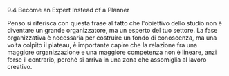 9.4 Become an Expert Instead of a Planner

Penso si riferisca con questa frase al fatto che l'obiettivo dello studio non è diventare un grande organizzatore, ma un esperto del tuo settore.
La fase organizzativa è necessaria per costruire un fondo di conoscenza, ma una volta colpito il plateau, è importante capire che la relazione fra una maggiore organizzazione e una maggiore competenza non è lineare, anzi forse il contrario, perchè si arriva in una zona che assomiglia al lavoro creativo.